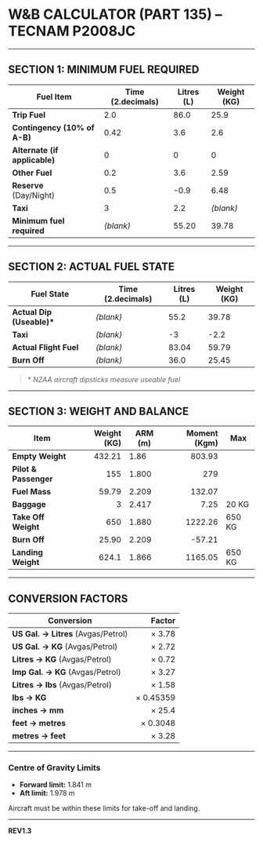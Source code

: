 # W&B CALCULATOR (PART 135) – TECNAM P2008JC
---

## SECTION 1: MINIMUM FUEL REQUIRED

| Fuel Item                       | Time (2.decimals) | Litres (L) | Weight (KG) |
|--------------------------------|-------------------|------------|------------|
| **Trip Fuel**                   | 2.0              | 86.0       | 25.9       |
| **Contingency (10% of A-B)**    | 0.42             | 3.6        | 2.6        |
| **Alternate (if applicable)**   | 0                | 0          | 0          |
| **Other Fuel**                  | 0.2              | 3.6        | 2.59       |
| **Reserve**<br/>(Day/Night)     | 0.5              | -0.9       | 6.48       |
| **Taxi**                        | 3                | 2.2        | *(blank)*  |
| **Minimum fuel required**       | *(blank)*        | 55.20      | 39.78      |

---

## SECTION 2: ACTUAL FUEL STATE

| Fuel State            | Time (2.decimals) | Litres (L) | Weight (KG) |
|-----------------------|-------------------|------------|------------|
| **Actual Dip (Useable)\*** | *(blank)*       | 55.2       | 39.78      |
| **Taxi**              | *(blank)*         | -3         | -2.2       |
| **Actual Flight Fuel** | *(blank)*         | 83.04      | 59.79      |
| **Burn Off**          | *(blank)*         | 36.0       | 25.45      |

> \* *NZAA aircraft dipsticks measure useable fuel*

---

## SECTION 3: WEIGHT AND BALANCE

| Item               | Weight (KG) | ARM (m)  | Moment (Kgm) | Max    |
|--------------------|------------:|---------|-------------:|--------|
| **Empty Weight**   | 432.21      | 1.86    | 803.93       |        |
| **Pilot & Passenger** | 155      | 1.800   | 279          |        |
| **Fuel Mass**      | 59.79       | 2.209   | 132.07       |        |
| **Baggage**        | 3           | 2.417   | 7.25         | 20 KG  |
| **Take Off Weight**| 650         | 1.880   | 1222.26      | 650 KG |
| **Burn Off**       | 25.90       | 2.209   | -57.21       |        |
| **Landing Weight** | 624.1       | 1.866   | 1165.05      | 650 KG |

---

## CONVERSION FACTORS

| Conversion                                | Factor   |
|-------------------------------------------|---------:|
| **US Gal. → Litres** (Avgas/Petrol)       | × 3.78   |
| **US Gal. → KG** (Avgas/Petrol)           | × 2.72   |
| **Litres → KG** (Avgas/Petrol)            | × 0.72   |
| **Imp Gal. → KG** (Avgas/Petrol)          | × 3.27   |
| **Litres → lbs** (Avgas/Petrol)           | × 1.58   |
| **lbs → KG**                              | × 0.45359|
| **inches → mm**                           | × 25.4   |
| **feet → metres**                         | × 0.3048 |
| **metres → feet**                         | × 3.28   |

---

### Centre of Gravity Limits

- **Forward limit:** 1.841 m  
- **Aft limit:** 1.978 m  

Aircraft must be within these limits for take-off and landing.

---

**REV1.3**
